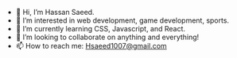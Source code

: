 - 👋 Hi, I’m Hassan Saeed.
- 👀 I’m interested in web development, game development, sports. 
- 🌱 I’m currently learning CSS, Javascript, and React.
- 💞️ I’m looking to collaborate on anything and everything!
- 📫 How to reach me: Hsaeed1007@gmail.com

<!---
HassanSaeed7/HassanSaeed7 is a ✨ special ✨ repository because its `README.md` (this file) appears on your GitHub profile.
You can click the Preview link to take a look at your changes.
--->
